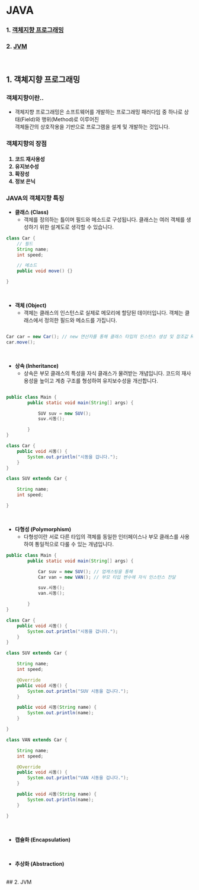 # JAVA

### 1. [객체지향 프로그래밍](#1-객체지향-프로그래밍-1)
### 2. [JVM](#2-JVM-1)

<br>

## 1. 객체지향 프로그래밍

### 객체지향이란..

* 객체지향 프로그래밍은 소프트웨어를 개발하는 프로그래밍 패러다임 중 하나로 상태(Field)와 행위(Method)로 이루어진<br> 객체들간의 상호작용을 기반으로 프로그램을 설계 및 개발하는 것입니다. 

### 객체지향의 장점
<h4>
 <ol>
  <li>코드 재사용성</li>
  <li>유지보수성</li>
  <li>확장성</li>
  <li>정보 은닉</li>
 </ol>
</h4>

### JAVA의 객체지향 특징

* **클래스 (Class)**
  * 객체를 정의하는 틀이며 필드와 메소드로 구성됩니다. 클래스는 여러 객체를 생성하기 위한 설계도로 생각할 수 있습니다.
```JAVA
class Car {
    // 필드
    String name;
    int speed;

    // 메소드
    public void move() {}

}
```
<br>

* **객체 (Object)**
  * 객체는 클래스의 인스턴스로 실제로 메모리에 할당된 데이터입니다. 객체는 클래스에서 정의한 필드와 메소드를 가집니다.
```JAVA

Car car = new Car(); // new 연산자를 통해 클래스 타입의 인스턴스 생성 및 참조값 Return
car.move();

```
<br>

* **상속 (Inheritance)**
  * 상속은 부모 클래스의 특성을 자식 클래스가 물려받는 개념입니다. 코드의 재사용성을 높이고 계층 구조를 형성하여 유지보수성을 개선합니다.
```JAVA

public class Main {
        public static void main(String[] args) {

            SUV suv = new SUV();
            suv.시동();

        }
}

class Car {
    public void 시동() {
        System.out.println("시동을 겁니다.");
    }
}

class SUV extends Car {

    String name;
    int speed;

}

```

<br>

* **다형성 (Polymorphism)**
  *  다형성이란 서로 다른 타입의 객체를 동일한 인터페이스나 부모 클래스를 사용하여 통일적으로 다룰 수 있는 개념입니다.

```JAVA
public class Main {
        public static void main(String[] args) {

            Car suv = new SUV(); // 업캐스팅을 통해
            Car van = new VAN(); // 부모 타입 변수에 자식 인스턴스 전달

            suv.시동();
            van.시동();

        }
}

class Car {
    public void 시동() {
        System.out.println("시동을 겁니다.");
    }
}

class SUV extends Car {

    String name;
    int speed;

    @Override
    public void 시동() {
        System.out.println("SUV 시동을 겁니다.");
    }

    public void 시동(String name) {
        System.out.println(name);
    }

}

class VAN extends Car {

    String name;
    int speed;

    @Override
    public void 시동() {
        System.out.println("VAN 시동을 겁니다.");
    }

    public void 시동(String name) {
        System.out.println(name);
    }

}
```
<br>

* **캡슐화 (Encapsulation)**
<br>

* **추상화 (Abstraction)**
<br>
## 2. JVM
